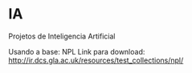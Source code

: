 # IA
Projetos de Inteligencia Artificial

Usando a base: NPL
Link para download: http://ir.dcs.gla.ac.uk/resources/test_collections/npl/
